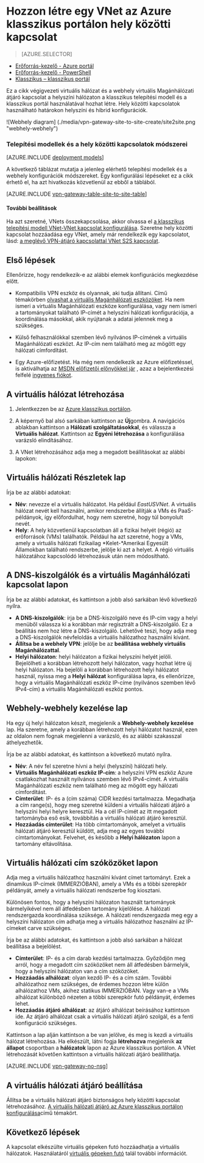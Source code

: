 <properties
   pageTitle="Virtuális hálózat létrehozása az Azure klasszikus portálon webhely átjáró virtuális Magánhálózati kapcsolatot |} Microsoft Azure"
   description="Hozzon létre egy VNet S2S virtuális Magánhálózati átjáró kapcsolatot vonatkozó határokon helyszíni és hibrid konfigurációk klasszikus telepítési modellt használja."
   services="vpn-gateway"
   documentationCenter=""
   authors="cherylmc"
   manager="carmonm"
   editor=""
   tags="azure-service-management"/>

<tags
   ms.service="vpn-gateway"
   ms.devlang="na"
   ms.topic="hero-article"
   ms.tgt_pltfrm="na"
   ms.workload="infrastructure-services"
   ms.date="10/14/2016"
   ms.author="cherylmc"/>

# <a name="create-a-vnet-with-a-site-to-site-connection-using-the-azure-classic-portal"></a>Hozzon létre egy VNet az Azure klasszikus portálon hely közötti kapcsolat

> [AZURE.SELECTOR]
- [Erőforrás-kezelő - Azure portál](vpn-gateway-howto-site-to-site-resource-manager-portal.md)
- [Erőforrás-kezelő - PowerShell](vpn-gateway-create-site-to-site-rm-powershell.md)
- [Klasszikus – klasszikus portál](vpn-gateway-site-to-site-create.md)

Ez a cikk végigvezeti virtuális hálózat és a webhely virtuális Magánhálózati átjáró kapcsolat a helyszíni hálózaton a klasszikus telepítési modell és a klasszikus portál használatával hozhat létre. Hely közötti kapcsolatok használható határokon helyszíni és hibrid konfigurációk.

![Webhely diagram] (./media/vpn-gateway-site-to-site-create/site2site.png "webhely-webhely")


### <a name="deployment-models-and-methods-for-site-to-site-connections"></a>Telepítési modellek és a hely közötti kapcsolatok módszerei

[AZURE.INCLUDE [deployment models](../../includes/vpn-gateway-deployment-models-include.md)] 

A következő táblázat mutatja a jelenleg elérhető telepítési modellek és a webhely konfigurációk módszereket. Egy konfigurálási lépéseket ez a cikk érhető el, ha azt hivatkozás közvetlenül az ebből a táblából.

[AZURE.INCLUDE [vpn-gateway-table-site-to-site-table](../../includes/vpn-gateway-table-site-to-site-include.md)]

#### <a name="additional-configurations"></a>További beállítások 

Ha azt szeretné, VNets összekapcsolása, akkor olvassa el [a klasszikus telepítési modell VNet-VNet kapcsolat konfigurálása](virtual-networks-configure-vnet-to-vnet-connection.md). Szeretne hely közötti kapcsolat hozzáadása egy VNet, amely már rendelkezik egy kapcsolatot, lásd: [a meglévő VPN-átjáró kapcsolattal VNet S2S kapcsolat](vpn-gateway-multi-site.md).
 
## <a name="before-you-begin"></a>Első lépések

Ellenőrizze, hogy rendelkezik-e az alábbi elemek konfigurációs megkezdése előtt.

- Kompatibilis VPN eszköz és olyannak, aki tudja állítani. Című témakörben [olvashat a virtuális Magánhálózati eszközöket](vpn-gateway-about-vpn-devices.md). Ha nem ismeri a virtuális Magánhálózati eszköze konfigurálása, vagy nem ismeri a tartományokat található IP-címét a helyszíni hálózati konfigurációja, a koordinálása másokkal, akik nyújtanak a adatai jelennek meg a szükséges.

- Külső felhasználókkal szemben lévő nyilvános IP-címének a virtuális Magánhálózati eszközt. Az IP-cím nem található meg az mögött egy hálózati címfordítást.

- Egy Azure-előfizetést. Ha még nem rendelkezik az Azure előfizetéssel, is aktiválhatja az [MSDN előfizetői előnyökkel jár](https://azure.microsoft.com/pricing/member-offers/msdn-benefits-details/) , azaz a bejelentkezési felfelé [ingyenes fiókot](https://azure.microsoft.com/pricing/free-trial/).


## <a name="CreateVNet"></a>A virtuális hálózat létrehozása

1. Jelentkezzen be az [Azure klasszikus portálon](https://manage.windowsazure.com/).

2. A képernyő bal alsó sarkában kattintson az **Új**gombra. A navigációs ablakban kattintson a **Hálózati szolgáltatásokkal**, és válassza a **Virtuális hálózat**. Kattintson az **Egyéni létrehozása** a konfigurálása varázsló elindításához.

3. A VNet létrehozásához adja meg a megadott beállításokat az alábbi lapokon:

## <a name="Details"></a>Virtuális hálózati Részletek lap

Írja be az alábbi adatokat:

- **Név**: nevezze el a virtuális hálózatot. Ha például *EastUSVNet*. A virtuális hálózat nevét kell használni, amikor rendszerbe állítják a VMs és PaaS-példányok, így előfordulhat, hogy nem szeretné, hogy túl bonyolult nevét.
- **Hely**: A hely közvetlenül kapcsolatban áll a fizikai helyét (régió) az erőforrások (VMs) találhatók. Például ha azt szeretné, hogy a VMs, amely a virtuális hálózati fizikailag *Kelet-*Amerikai Egyesült Államokban található rendszerbe, jelölje ki azt a helyet. A régió virtuális hálózatához kapcsolódó létrehozásuk után nem módosítható.

## <a name="DNS"></a>A DNS-kiszolgálók és a virtuális Magánhálózati kapcsolat lapon

Írja be az alábbi adatokat, és kattintson a jobb alsó sarkában lévő következő nyílra.

- **A DNS-kiszolgálók**: írja be a DNS-kiszolgáló neve és IP-cím vagy a helyi menüből válassza ki a korábban már regisztrált a DNS-kiszolgáló. Ez a beállítás nem hoz létre a DNS-kiszolgáló. Lehetővé teszi, hogy adja meg a DNS-kiszolgálók névfeloldás a virtuális hálózathoz használni kívánt.
- **Állítsa be a webhely VPN**: jelölje be az **beállítása webhely virtuális Magánhálózattal**.
- **Helyi hálózaton**: helyi hálózaton a fizikai helyszíni helyét jelöli. Bejelölheti a korábban létrehozott helyi hálózaton, vagy hozhat létre új helyi hálózaton. Ha bejelöli a korábban létrehozott helyi hálózatot használ, nyissa meg a **Helyi hálózat** konfigurálása lapra, és ellenőrizze, hogy a virtuális Magánhálózati eszköz IP-címe (nyilvános szemben lévő IPv4-cím) a virtuális Magánhálózati eszköz pontos.

## <a name="Connectivity"></a>Webhely-webhely kezelése lap

Ha egy új helyi hálózaton készít, megjelenik a **Webhely-webhely kezelése** lap. Ha szeretne, amely a korábban létrehozott helyi hálózatot használ, ezen az oldalon nem fognak megjelenni a varázsló, és az alábbi szakasszal áthelyezhetők.

Írja be az alábbi adatokat, és kattintson a következő mutató nyílra.

-   **Név**: A név fel szeretne hívni a helyi (helyszíni) hálózati hely.
-   **Virtuális Magánhálózati eszköz IP-cím**: a helyszíni VPN eszköz Azure csatlakozhat használt nyilvános szemben lévő IPv4-címét. A virtuális Magánhálózati eszköz nem található meg az mögött egy hálózati címfordítást.
-   **Címterület**: IP- és a (cím száma) CIDR kezdési tartalmazza. Megadhatja a cím range(s), hogy meg szeretné küldeni a virtuális hálózati átjáró a helyszíni helyi helyre keresztül. Ha a cél IP-címét az itt megadott tartományba eső esik, továbbítás a virtuális hálózati átjáró keresztül.
-   **Hozzáadás címterület**: Ha több címtartományok, amelyet a virtuális hálózati átjáró keresztül küldött, adja meg az egyes további címtartományokat. Felvehet, és később a **Helyi hálózaton** lapon a tartomány eltávolítása.

## <a name="Address"></a>Virtuális hálózati cím szóközöket lapon

Adja meg a virtuális hálózathoz használni kívánt címet tartományt. Ezek a dinamikus IP-címek (IMMERZIÓBAN), amely a VMs és a többi szerepkör példányát, amely a virtuális hálózati rendszerbe fog kiosztani.

Különösen fontos, hogy a helyszíni hálózaton használt tartományok bármelyikével nem áll átfedésben tartomány kijelölése. A hálózati rendszergazda koordinálása szüksége. A hálózati rendszergazda meg egy a helyszíni hálózaton cím adhatja meg a virtuális hálózathoz használni az IP-címeket carve szükséges.

Írja be az alábbi adatokat, és kattintson a jobb alsó sarkában a hálózat beállítása a bejelölést.

- **Címterület**: IP- és a cím darab kezdési tartalmazza. Győződjön meg arról, hogy a megadott cím szóközöket nem áll átfedésben bármelyik, hogy a helyszíni hálózaton van a cím szóközöket.
- **Hozzáadás alhálózat**: olyan kezdő IP- és a cím szám. További alhálózathoz nem szükséges, de érdemes hozzon létre külön alhálózathoz VMs, akihez statikus IMMERZIÓBAN. Vagy van-e a VMs alhálózat különböző nézeten a többi szerepkör futó példányát, érdemes lehet.
- **Hozzáadás átjáró alhálózat**: az átjáró alhálózat beírásához kattintson ide. Az átjáró alhálózat csak a virtuális hálózati átjáró szolgál, és a fenti konfiguráció szükséges.

Kattintson a lap alján kattintson a be van jelölve, és meg is kezdi a virtuális hálózat létrehozása. Ha elkészült, látni fogja **létrehozva** megjelenik **az állapot** csoportban a **hálózatok** lapon az Azure klasszikus portálon. A VNet létrehozását követően kattintson a virtuális hálózati átjáró beállíthatja.

[AZURE.INCLUDE [vpn-gateway-no-nsg](../../includes/vpn-gateway-no-nsg-include.md)] 

## <a name="VNetGateway"></a>A virtuális hálózati átjáró beállítása

Állítsa be a virtuális hálózati átjáró biztonságos hely közötti kapcsolat létrehozásához. [A virtuális hálózati átjáró az Azure klasszikus portálon konfigurálása](vpn-gateway-configure-vpn-gateway-mp.md)című témakört.

## <a name="next-steps"></a>Következő lépések

A kapcsolat elkészülte virtuális gépeken futó hozzáadhatja a virtuális hálózatok. Használatáról [virtuális gépeken futó](https://azure.microsoft.com/documentation/services/virtual-machines/) talál további információt.
